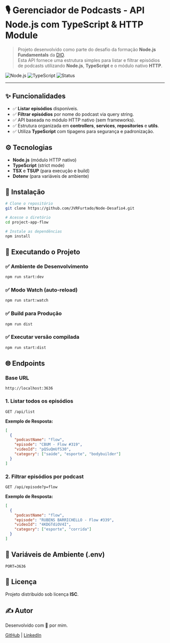# 🎙️ Gerenciador de Podcasts - API Node.js com TypeScript & HTTP Module

> Projeto desenvolvido como parte do desafio da formação **Node.js Fundamentals** da [DIO](https://www.dio.me/).  
> Esta API fornece uma estrutura simples para listar e filtrar episódios de podcasts utilizando **Node.js**, **TypeScript** e o módulo nativo **HTTP**.

![Node.js](https://img.shields.io/badge/Node.js-18%2B-339933?style=for-the-badge&logo=node.js&logoColor=white)
![TypeScript](https://img.shields.io/badge/TypeScript-5.x-3178C6?style=for-the-badge&logo=typescript&logoColor=white)
![Status](https://img.shields.io/badge/status-concluído-brightgreen?style=for-the-badge)

---

## ✨ Funcionalidades

- ✅ **Listar episódios** disponíveis.
- ✅ **Filtrar episódios** por nome do podcast via query string.
- ✅ API baseada no módulo HTTP nativo (sem frameworks).
- ✅ Estrutura organizada em **controllers**, **services**, **repositories** e **utils**.
- ✅ Utiliza **TypeScript** com tipagens para segurança e padronização.


## ⚙️ Tecnologias

- **Node.js** (módulo HTTP nativo)
- **TypeScript** (strict mode)
- **TSX** e **TSUP** (para execução e build)
- **Dotenv** (para variáveis de ambiente)


## 🔧 Instalação

```bash
# Clone o repositório
git clone https://github.com/JVRFurtado/Node-Desafio4.git

# Acesse o diretório
cd project-app-flow

# Instale as dependências
npm install
````


## 🚀 Executando o Projeto

### ✅ Ambiente de Desenvolvimento

```bash
npm run start:dev
```

### ✅ Modo Watch (auto-reload)

```bash
npm run start:watch
```

### ✅ Build para Produção

```bash
npm run dist
```

### ✅ Executar versão compilada

```bash
npm run start:dist
```


## 🌐 Endpoints

### **Base URL**

```
http://localhost:3636
```

### **1. Listar todos os episódios**

```
GET /api/list
```

**Exemplo de Resposta:**

```json
[
  {
    "podcastName": "flow",
    "episode": "CBUM - Flow #319",
    "videoId": "pQSuQmUfS30",
    "category": ["saúde", "esporte", "bodybuilder"]
  }
]
```


### **2. Filtrar episódios por podcast**

```
GET /api/episode?p=flow
```

**Exemplo de Resposta:**

```json
[
  {
    "podcastName": "flow",
    "episode": "RUBENS BARRICHELLO - Flow #339",
    "videoId": "4KDGTdiOV4I",
    "category": ["esporte", "corrida"]
  }
]
```


## 🔐 Variáveis de Ambiente (.env)

```env
PORT=3636
```


## 📜 Licença

Projeto distribuído sob licença **ISC**.


## ✍️ Autor

Desenvolvido com 💙 por mim.

[GitHub](https://github.com/JVRFurtado) | [LinkedIn](https://linkedin.com/in/joao-vitor-r)
